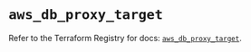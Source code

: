 # `aws_db_proxy_target`

Refer to the Terraform Registry for docs: [`aws_db_proxy_target`](https://registry.terraform.io/providers/hashicorp/aws/6.13.0/docs/resources/db_proxy_target).
